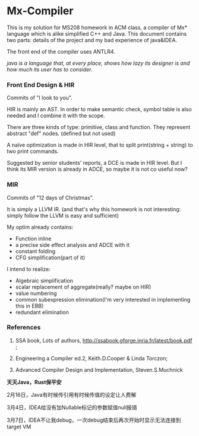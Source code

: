 # Mx-Compiler
This is my solution for MS208 homework in ACM class, a compiler of Mx* language which is alike simplified C++ and Java. 
This document contains two parts: details of the project and my bad experience of java&IDEA. 

The front end of the compiler uses ANTLR4. 

*java is a language that, at every place, shows how lazy its designer is and how much its user has to consider.*

### Front End Design & HIR

Commits of "I look to you". 

HIR is mainly an AST. In order to make semantic check, symbol table is also needed and I combine it with the scope. 

There are three kinds of type: primitive, class and function. They represent abstract "def" nodes. (defined but not used)

A naïve optimization is made in HIR level, that to split print(string + string) to two print commands. 

Suggested by senior students' reports, a DCE is made in HIR level. But I think its MIR version is already in ADCE, so maybe it is not co useful now? 

### MIR

Commits of "12 days of Christmas". 

It is simply a LLVM IR. (and that's why this homework is not interesting: simply follow the LLVM is easy and sufficient)

My optim already contains: 

* Function inline
* a precise side effect analysis and ADCE with it
* constant folding
* CFG simplification(part of it)

I intend to realize: 

 * Algebraic simplification
 * scalar replacement of aggregate(really? maybe on HIR)
 * value numbering
 * common subexpression elimination(I'm very interested in implementing this in EBB)
 * redundant elimination

### References

1. SSA book, Lots of authors, http://ssabook.gforge.inria.fr/latest/book.pdf ;

2. Engineering a Compiler ed.2, Keith.D.Cooper & Linda Torczon;

3. Advanced Compiler Design and Implementation, Steven.S.Muchnick

**天灭Java，Rust保平安**

2月16日，Java有时候传引用有时候传值的设定让人费解

3月4日，IDEA给没有加Nullable标记的参数赋值null报错

3月7日，IDEA不让我debug，一次debug结束后再次开始时显示无法连接到target VM